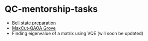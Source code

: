 # QC-mentorship-tasks
- [Bell state preparation](https://github.com/NarendraHegade5/QC-mentorship---tasks/blob/master/BellStatePreparation.ipynb)
- [MaxCut-QAOA Grove](https://github.com/NarendraHegade5/QCM-tasks/blob/master/MaxCut_grove.ipynb)
- Finding eigenvalue of a matrix using VQE (will soon be updated)
